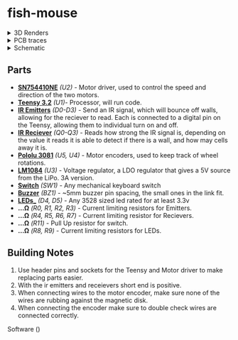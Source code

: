 # fish-mouse

<details><summary> 3D Renders </summary> 
 
![alt text](https://i.gyazo.com/6f8037a90cf6d5079d7c5b4d399169a1.png "top")
![alt text](https://i.gyazo.com/6857428b345924a1912f8933cdfc5366.png "side")
![alt text](https://i.gyazo.com/76046006bc29e7ea5711500e6e7092ed.png "front")
</details>

<details><summary> PCB traces </summary> 
  
![alt text](https://i.gyazo.com/c64162fd798aef0fdc69f54d9545e707.png "pcb traces")
</details>

<details><summary> Schematic </summary> 
  
![alt text](https://i.gyazo.com/9caa049c938e77acb3995b97b3d5b04c.png "schematic")
</details>

<h2> Parts </h2>

* [__SN754410NE__](https://www.digikey.com/product-detail/en/texas-instruments/SN754410NE/296-9911-5-ND/380180) _(U2)_ - Motor driver, used to control the speed and direction of the two motors.
* [__Teensy 3.2__](https://www.pjrc.com/teensy/teensy31.html) _(U1)_- Processor, will run code.
* [__IR Emitters__]() _(D0-D3)_ - Send an IR signal, which will bounce off walls, allowing for the reciever to read. Each is connected to a digital pin on the Teensy, allowing them to individual turn on and off.
* [__IR Reciever__]() _(Q0-Q3)_ - Reads how strong the IR signal is, depending on the value it reads it is able to detect if there is a wall, and how may cells away it is.
* [__Pololu 3081__](https://www.pololu.com/product/3081) _(U5, U4)_ - Motor encoders, used to keep track of wheel rotations.
* [__LM1084__](http://www.ti.com/product/LM1084) _(U3)_ - Voltage regulator, a LDO regulator that gives a 5V source from the LiPo. 3A version.
* [__Switch__](http://www.google.com/search?q=mechanical+keyboard+switch) _(SW1)_ - Any mechanical keyboard switch
* [__Buzzer__](https://www.amazon.com/BETAFPV-Terminals-Electronic-Continuous-12X9-5mm/dp/B073RH8TQK) _(BZ1)_ - ~5mm buzzer pin spacing, the small ones in the link fit.
* [__LEDs___](http://www.google.com/search?q=3528+smd+led) _(D4, D5)_ - Any 3528 sized led rated for at least 3.3v
* __...Ω__ _(R0, R1, R2, R3)_ - Current limiting resistors for Emitters.
* __...Ω__ _(R4, R5, R6, R7)_ - Current limiting resistor for Recievers.
* __...Ω__ _(R11)_ - Pull Up resistor for switch.
* __...Ω__ _(R8, R9)_ - Current limiting resistors for LEDs.

<h2> Building Notes </h2>

1. Use header pins and sockets for the Teensy and Motor driver to make replacing parts easier.
1. With the ir emitters and receievers short end is positive.
1. When connecting wires to the motor encoder, make sure none of the wires are rubbing against the magnetic disk.
1. When connecting the encoder make sure to double check wires are connected correctly.


Software
()
